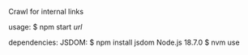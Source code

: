 Crawl for internal links

usage: $ npm start *url*

dependencies: 
    JSDOM:
        $ npm install jsdom
    Node.js 18.7.0
        $ nvm use